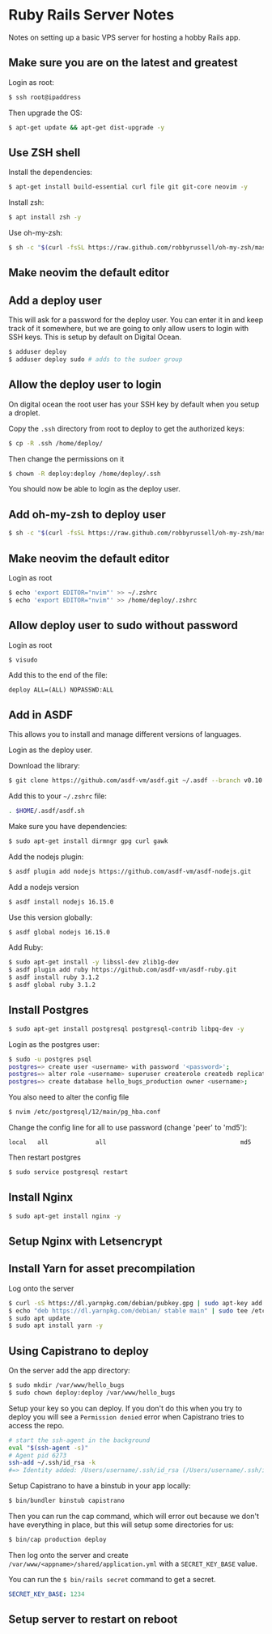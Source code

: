 # Ruby Rails Server Notes

Notes on setting up a basic VPS server for hosting a hobby Rails app.

## Make sure you are on the latest and greatest

Login as root:

```bash
$ ssh root@ipaddress
```

Then upgrade the OS:

```bash
$ apt-get update && apt-get dist-upgrade -y
```

## Use ZSH shell

Install the dependencies:

```bash
$ apt-get install build-essential curl file git git-core neovim -y
```

Install zsh:

```bash
$ apt install zsh -y
```

Use oh-my-zsh:

```bash
$ sh -c "$(curl -fsSL https://raw.github.com/robbyrussell/oh-my-zsh/master/tools/install.sh)"
```

## Make neovim the default editor

## Add a deploy user

This will ask for a password for the deploy user.  You can enter it in and keep track of it somewhere, but we are going to only allow users to login with SSH keys.  This is setup by default on Digital Ocean.

```bash
$ adduser deploy
$ adduser deploy sudo # adds to the sudoer group
```

## Allow the deploy user to login

On digital ocean the root user has your SSH key by default when you setup a droplet.

Copy the `.ssh` directory from root to deploy to get the authorized keys:

```bash
$ cp -R .ssh /home/deploy/
```

Then change the permissions on it

```bash
$ chown -R deploy:deploy /home/deploy/.ssh
```

You should now be able to login as the deploy user.

## Add oh-my-zsh to deploy user

```bash
$ sh -c "$(curl -fsSL https://raw.github.com/robbyrussell/oh-my-zsh/master/tools/install.sh)"
```

## Make neovim the default editor

Login as root

```bash
$ echo 'export EDITOR="nvim"' >> ~/.zshrc
$ echo 'export EDITOR="nvim"' >> /home/deploy/.zshrc
```

## Allow deploy user to sudo without password

Login as root

```bash
$ visudo
```

Add this to the end of the file:

```text
deploy ALL=(ALL) NOPASSWD:ALL
```

## Add in ASDF

This allows you to install and manage different versions of languages.

Login as the deploy user.

Download the library:

```bash
$ git clone https://github.com/asdf-vm/asdf.git ~/.asdf --branch v0.10.0
```

Add this to your `~/.zshrc` file:

```bash
. $HOME/.asdf/asdf.sh
```

Make sure you have dependencies:

```bash
$ sudo apt-get install dirmngr gpg curl gawk
```

Add the nodejs plugin:

```bash
$ asdf plugin add nodejs https://github.com/asdf-vm/asdf-nodejs.git
```

Add a nodejs version

```bash
$ asdf install nodejs 16.15.0
```

Use this version globally:

```bash
$ asdf global nodejs 16.15.0
```

Add Ruby:

```bash
$ sudo apt-get install -y libssl-dev zlib1g-dev
$ asdf plugin add ruby https://github.com/asdf-vm/asdf-ruby.git
$ asdf install ruby 3.1.2
$ asdf global ruby 3.1.2
```

## Install Postgres

```bash
$ sudo apt-get install postgresql postgresql-contrib libpq-dev -y
```

Login as the postgres user:

```bash
$ sudo -u postgres psql
postgres=> create user <username> with password '<password>';
postgres=> alter role <username> superuser createrole createdb replication;
postgres=> create database hello_bugs_production owner <username>;
```

You also need to alter the config file

```bash
$ nvim /etc/postgresql/12/main/pg_hba.conf
```

Change the config line for all to use password (change 'peer' to 'md5'):

```text
local   all             all                                     md5
```

Then restart postgres

```bash
$ sudo service postgresql restart
```

## Install Nginx

```bash
$ sudo apt-get install nginx -y
```

## Setup Nginx with Letsencrypt

## Install Yarn for asset precompilation

Log onto the server

```bash
$ curl -sS https://dl.yarnpkg.com/debian/pubkey.gpg | sudo apt-key add -
$ echo "deb https://dl.yarnpkg.com/debian/ stable main" | sudo tee /etc/apt/sources.list.d/yarn.list
$ sudo apt update
$ sudo apt install yarn -y
```

## Using Capistrano to deploy

On the server add the app directory:

```bash
$ sudo mkdir /var/www/hello_bugs
$ sudo chown deploy:deploy /var/www/hello_bugs
```

Setup your key so you can deploy.  If you don't do this when you try to deploy you will see a `Permission denied` error when Capistrano tries to access the repo.

```bash
# start the ssh-agent in the background
eval "$(ssh-agent -s)"
# Agent pid 6273
ssh-add ~/.ssh/id_rsa -k
#=> Identity added: /Users/username/.ssh/id_rsa (/Users/username/.ssh/id_rsa)
```

Setup Capistrano to have a binstub in your app locally:

```bash
$ bin/bundler binstub capistrano
```

Then you can run the cap command, which will error out because we don't have everything in place, but this will setup some directories for us:

```bash
$ bin/cap production deploy
```

Then log onto the server and create `/var/www/<appname>/shared/application.yml` with a `SECRET_KEY_BASE` value.

You can run the `$ bin/rails secret` command to get a secret.

```yml
SECRET_KEY_BASE: 1234
```

## Setup server to restart on reboot

